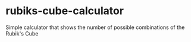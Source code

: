 # rubiks-cube-calculator
Simple calculator that shows the number of possible combinations of the Rubik's Cube
